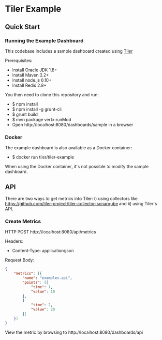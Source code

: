 # Tiler Example

## Quick Start

### Running the Example Dashboard

This codebase includes a sample dashboard created using [Tiler](https://github.com/tiler-project/tiler)

Prerequisites:

  * Install Oracle JDK 1.8+
  * Install Maven 3.2+
  * Install node.js 0.10+
  * Install Redis 2.8+

You then need to clone this repository and run:

  * $ npm install
  * $ npm install -g grunt-cli
  * $ grunt build
  * $ mvn package vertx:runMod
  * Open http://localhost:8080/dashboards/sample in a browser

### Docker

The example dashboard is also available as a Docker container:

  * $ docker run tiler/tiler-example

When using the Docker container, it's not possible to modify the sample dashboard.

## API

There are two ways to get metrics into Tiler: i) using collectors like https://github.com/tiler-project/tiler-collector-sonarqube and ii) using Tiler's API.

### Create Metrics

HTTP POST http://localhost:8080/api/metrics

Headers:

  * Content-Type: application/json

Request Body:

``` json
{
    "metrics": [{
        "name": "examples.api",
        "points": [{
            "time": 1,
            "value": 10
        },
        {
            "time": 2,
            "value": 20
        }]
    }]
}
```

View the metric by browsing to http://localhost:8080/dashboards/api

